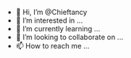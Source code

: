 - 👋 Hi, I’m @Chieftancy
- 👀 I’m interested in ...
- 🌱 I’m currently learning ...
- 💞️ I’m looking to collaborate on ...
- 📫 How to reach me ...

<!---
Chieftancy/Chieftancy is a ✨ special ✨ repository because its `README.md` (this file) appears on your GitHub profile.
You can click the Preview link to take a look at your changes.
--->
